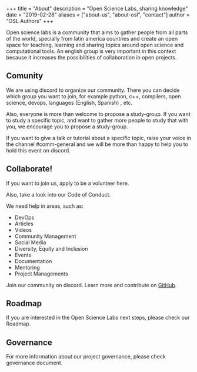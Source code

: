 +++
title = "About"
description = "Open Science Labs, sharing knowledge"
date = "2019-02-28"
aliases = ["about-us", "about-osl", "contact"]
author = "OSL Authors"
+++

Open science labs is a community that aims to gather people from all parts of the world, specially from latin america countries and create an open space for teaching, learning and sharing topics around open science and computational tools. An english group is very important in this context because it increases the possibilities of collaboration in open projects.

## Comunity

We are using discord to organize our community. There you can decide which group you want to join, for example python, c++, compilers, open science, devops, languages (English, Spanish) , etc.

Also, everyone is more than welcome to propose a study-group. If you want to study a specific topic, and want to gather more people to study that with you, we encourage you to propose a study-group.

If you want to give a talk or tutorial about a specific topic, raise your voice in the channel #comm-general and we will be more than happy to help you to hold this event on discord.

## Collaborate!

If you want to join us, apply to be a volunteer here.

Also, take a look into our Code of Conduct.

We need help in areas, such as:

* DevOps
* Articles
* Videos
* Community Management
* Social Media
* Diversity, Equity and Inclusion
* Events
* Documentation
* Mentoring
* Project Managements

Join our community on discord.
Learn more and contribute on [GitHub](https://github.com/opensciencelabs).

## Roadmap

If you are interested in the Open Science Labs next steps, please check our Roadmap.

## Governance

For more information about our project governance, please check governance document.
